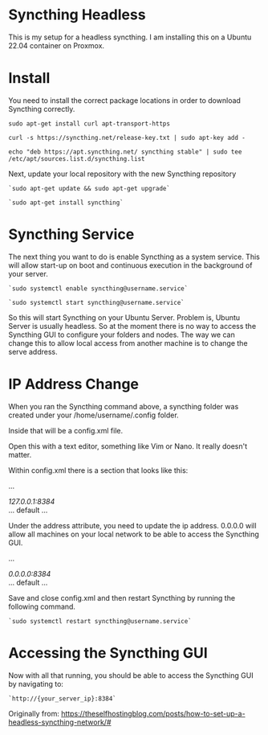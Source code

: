 Syncthing Headless
======================

This is my setup for a headless syncthing.  I am installing this on a Ubuntu 22.04 container on Proxmox.

Install
======================

You need to install the correct package locations in order to download Syncthing correctly.

  `sudo apt-get install curl apt-transport-https`

  `curl -s https://syncthing.net/release-key.txt | sudo apt-key add -`

  `echo "deb https://apt.syncthing.net/ syncthing stable" | sudo tee /etc/apt/sources.list.d/syncthing.list`

Next, update your local repository with the new Syncthing repository

    `sudo apt-get update && sudo apt-get upgrade`

    `sudo apt-get install syncthing`

Syncthing Service
======================

The next thing you want to do is enable Syncthing as a system service. This will allow start-up on boot and continuous execution in the background of your server.

    `sudo systemctl enable syncthing@username.service`

    `sudo systemctl start syncthing@username.service`

So this will start Syncthing on your Ubuntu Server.  Problem is, Ubuntu Server is usually headless.  So at the moment there is no way to access the Syncthing GUI to configure your folders and nodes.  The way we can change this to allow local access from another machine is to change the serve address.

IP Address Change
======================

When you ran the Syncthing command above, a syncthing folder was created under your /home/username/.config folder.

Inside that will be a config.xml file.

Open this with a text editor, something like Vim or Nano. It really doesn't matter.

Within config.xml there is a section that looks like this:

...
<gui enabled="true" tls="false" debugging="false">
    <address>127.0.0.1:8384</address>
    <apikey>...</apikey>
    <theme>default</theme>
</gui>
...

Under the address attribute, you need to update the ip address.
0.0.0.0 will allow all machines on your local network to be able to access the Syncthing GUI.

...
<gui enabled="true" tls="false" debugging="false">
    <address>0.0.0.0:8384</address>
    <apikey>...</apikey>
    <theme>default</theme>
</gui>
...

Save and close config.xml and then restart Syncthing by running the following command.

    `sudo systemctl restart syncthing@username.service`

Accessing the Syncthing GUI
======================

Now with all that running, you should be able to access the Syncthing GUI by navigating to:

    `http://{your_server_ip}:8384`

Originally from: https://theselfhostingblog.com/posts/how-to-set-up-a-headless-syncthing-network/#
